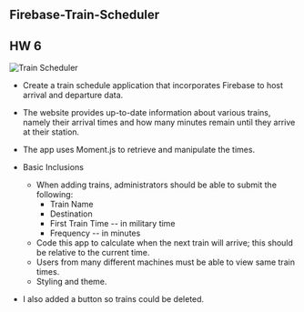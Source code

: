 ## Firebase-Train-Scheduler
## HW 6

![Train Scheduler]()

* Create a train schedule application that incorporates Firebase to host arrival and departure data.
* The website provides up-to-date information about various trains, namely their arrival times and how many minutes remain until they arrive at their station.
* The app uses Moment.js to retrieve and manipulate the times.

* Basic Inclusions
    * When adding trains, administrators should be able to submit the following:
        * Train Name
        * Destination 
        * First Train Time -- in military time
        * Frequency -- in minutes
    * Code this app to calculate when the next train will arrive; this should be relative to the current time.
    * Users from many different machines must be able to view same train times.
    * Styling and theme.

* I also added a button so trains could be deleted.